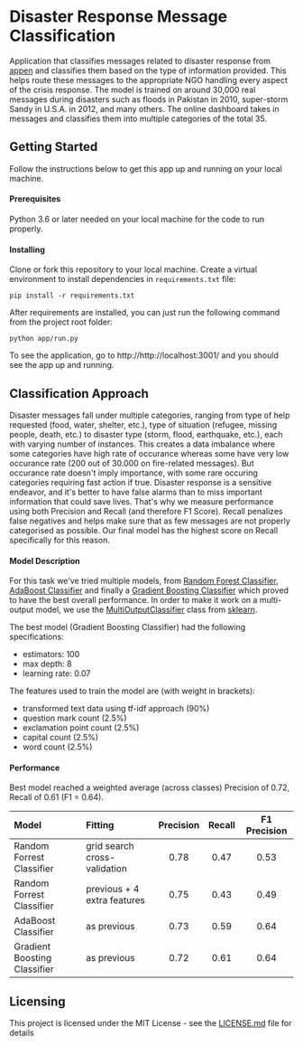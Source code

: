 # **Disaster Response Message Classification**

Application that classifies messages related to disaster response from [appen](https://appen.com/datasets/combined-disaster-response-data/) and classifies them based on the type of information provided. This helps route these messages to the appropriate NGO handling every aspect of the crisis response. The model is trained on around 30,000 real messages during disasters such as floods in Pakistan in 2010, super-storm Sandy in U.S.A. in 2012, and many others. The online dashboard takes in messages and classifies them into multiple categories of the total 35.


## **Getting Started**
Follow the instructions below to get this app up and running on your local machine.

#### **Prerequisites**
Python 3.6 or later needed on your local machine for the code to run properly.

#### **Installing**
Clone or fork this repository to your local machine.
Create a virtual environment to install dependencies in `requirements.txt` file:

```cli
pip install -r requirements.txt
```

After requirements are installed, you can just run the following command from the project root folder:

```cli
python app/run.py
```

To see the application, go to http://http://localhost:3001/ and you should see the app up and running.

## **Classification Approach**
Disaster messages fall under multiple categories, ranging from type of help requested (food, water, shelter, etc.), type of situation (refugee, missing people, death, etc.) to disaster type (storm, flood, earthquake, etc.), each with varying number of instances. This creates a data imbalance where some categories have high rate of occurance whereas some have very low occurance rate (200 out of 30.000 on fire-related messages). But occurance rate doesn't imply importance, with some rare occuring categories requiring fast action if true.
Disaster response is a sensitive endeavor, and it's better to have false alarms than to miss important information that could save lives. That's why we measure performance using both Precision and Recall (and therefore F1 Score). Recall penalizes false negatives and helps make sure that as few messages are not properly categorised as possible. Our final model has the highest score on Recall specifically for this reason.

#### **Model Description**
For this task we've tried multiple models, from [Random Forest Classifier](https://scikit-learn.org/stable/modules/generated/sklearn.ensemble.RandomForestClassifier.html?highlight=random%20forest%20classifier#sklearn.ensemble.RandomForestClassifier), [AdaBoost Classifier](https://scikit-learn.org/stable/modules/generated/sklearn.ensemble.AdaBoostClassifier.html?highlight=adaboost#sklearn.ensemble.AdaBoostClassifier) and finally a [Gradient Boosting Classifier](https://scikit-learn.org/stable/modules/generated/sklearn.ensemble.GradientBoostingClassifier.html?highlight=gradientboost#sklearn.ensemble.GradientBoostingClassifier) which proved to have the best overall performance.
In order to make it work on a multi-output model, we use the [MultiOutputClassifier](https://scikit-learn.org/stable/modules/generated/sklearn.multioutput.MultiOutputClassifier.html) class from [sklearn](https://scikit-learn.org/stable/).  

The best model (Gradient Boosting Classifier) had the following specifications:
- estimators: 100
- max depth: 8
- learning rate: 0.07

The features used to train the model are (with weight in brackets):
- transformed text data using tf-idf approach (90%)
- question mark count (2.5%)
- exclamation point count (2.5%)
- capital count (2.5%)
- word count (2.5%)


#### **Performance**
Best model reached a weighted average (across classes) Precision of 0.72, Recall of 0.61 (F1 = 0.64).

| Model | Fitting | Precision | Recall | F1 Precision |
| :---- | :---- | :-------: | :----: | :----------: |
| Random Forrest Classifier | grid search cross-validation | 0.78 | 0.47 | 0.53 |
| Random Forrest Classifier | previous + 4 extra features | 0.75 | 0.43 | 0.49 |
| AdaBoost Classifier | as previous | 0.73 | 0.59 | 0.64 |
| Gradient Boosting Classifier | as previous | 0.72 | 0.61 | 0.64 |


## **Licensing**
This project is licensed under the MIT License - see the [LICENSE.md](LICENSE.md) file for details